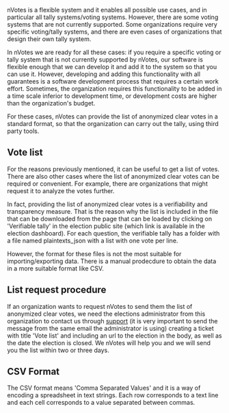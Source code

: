 nVotes is a flexible system and it enables all possible use cases, and in particular all tally systems/voting systems. However, there are some voting systems that are not currently supported. Some organizations require very specific voting/tally systems, and there are even cases of organizations that design their own tally system.

In nVotes we are ready for all these cases: if you require a specific voting or tally system that is not currently supported by nVotes, our software is flexible enough that we can develop it and add it to the system so that you can use it. However, developing and adding this functionality with all guarantees is a software development process that requires a certain work effort. Sometimes, the organization requires this functionality to be added in a time scale inferior to development time, or development costs are higher than the organization's budget.

For these cases, nVotes can provide the list of anonymized clear votes in a standard format, so that the organization can carry out the tally, using third party tools.

## Vote list

For the reasons previously mentioned, it can be  useful to get a list of votes. There are also other cases where the list of anonymized clear votes can be required or convenient. For example, there are organizations that might request it to analyze the votes further.

In fact, providing the list of anonymized clear votes is a verifiability and transparency measure. That is the reason why the list is included in the file that can be downloaded from the page that can be loaded by clicking on 'Verifiable tally' in the election public site (which link is available in the election dashboard). For each question, the verifiable tally has a folder with a file named plaintexts_json with a list with one vote per line.

However, the format for these files is not the most suitable for importing/exporting data. There is a manual prodecdure to obtain the data in a more suitable format like CSV.

## List request procedure

If an organization wants to request nVotes to send them the list of anonymized clear votes, we need the elections administrator from this organization to contact us through [support](https://nvotes.com/help/support) (it is very important to send the message from the same email the administrator is using) creating a ticket with title 'Vote list' and including an url to the election in the body, as well as the date the election is closed. We nVotes will help you and we will send you the list within two or three days.

## CSV Format

The CSV format means 'Comma Separated Values' and it is a way of encoding a spreadsheet in text strings. Each row corresponds to a text line and each cell corresponds to a value separated between commas.

